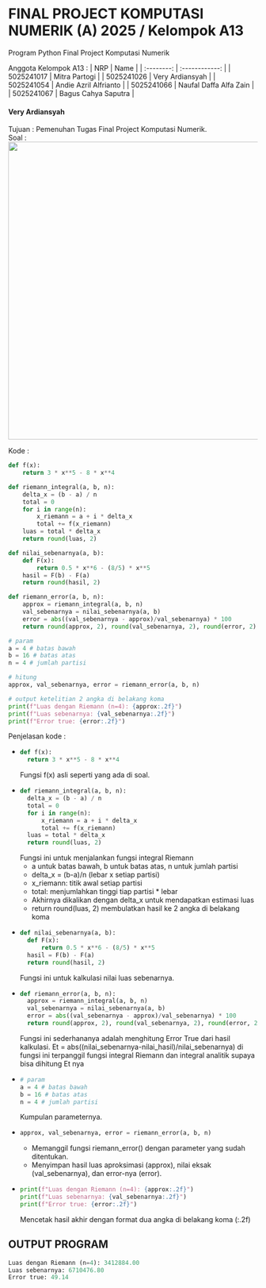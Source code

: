 # FINAL PROJECT KOMPUTASI NUMERIK (A) 2025 / Kelompok A13
Program Python Final Project Komputasi Numerik

Anggota Kelompok A13 :
|    NRP     |      Name      |
| :--------: | :------------: |
| 5025241017 | Mitra Partogi |
| 5025241026 | Very Ardiansyah |
| 5025241054 | Andie Azril Alfrianto |
| 5025241066 | Naufal Daffa Alfa Zain |
| 5025241067 | Bagus Cahya Saputra |

<h4>Very Ardiansyah</h4>
Tujuan : Pemenuhan Tugas Final Project Komputasi Numerik. <br>
Soal : 
<div align="left">
  <img src="https://github.com/user-attachments/assets/acbaa9b3-92c0-42bc-b9fd-0bec5c7b1d2d" width="600" />
</div>

Kode :
```py
def f(x):
    return 3 * x**5 - 8 * x**4

def riemann_integral(a, b, n):
    delta_x = (b - a) / n
    total = 0
    for i in range(n):
        x_riemann = a + i * delta_x 
        total += f(x_riemann)
    luas = total * delta_x
    return round(luas, 2)

def nilai_sebenarnya(a, b):
    def F(x):
        return 0.5 * x**6 - (8/5) * x**5
    hasil = F(b) - F(a)
    return round(hasil, 2)

def riemann_error(a, b, n):
    approx = riemann_integral(a, b, n)
    val_sebenarnya = nilai_sebenarnya(a, b)
    error = abs((val_sebenarnya - approx)/val_sebenarnya) * 100
    return round(approx, 2), round(val_sebenarnya, 2), round(error, 2)

# param
a = 4 # batas bawah
b = 16 # batas atas
n = 4 # jumlah partisi

# hitung
approx, val_sebenarnya, error = riemann_error(a, b, n)

# output ketelitian 2 angka di belakang koma
print(f"Luas dengan Riemann (n=4): {approx:.2f}")
print(f"Luas sebenarnya: {val_sebenarnya:.2f}")
print(f"Error true: {error:.2f}")

```

Penjelasan kode :
- ```py
  def f(x):
    return 3 * x**5 - 8 * x**4
  ```
  Fungsi f(x) asli seperti yang ada di soal.
- ```py
  def riemann_integral(a, b, n):
    delta_x = (b - a) / n
    total = 0
    for i in range(n):
        x_riemann = a + i * delta_x 
        total += f(x_riemann)
    luas = total * delta_x
    return round(luas, 2)
  ```
  Fungsi ini untuk menjalankan fungsi integral Riemann
  - a untuk batas bawah, b untuk batas atas, n untuk jumlah partisi
  - delta_x = (b-a)/n (lebar x setiap partisi)
  - x_riemann: titik awal setiap partisi
  - total: menjumlahkan tinggi tiap partisi * lebar
  - Akhirnya dikalikan dengan delta_x untuk mendapatkan estimasi luas
  - return round(luas, 2) membulatkan hasil ke 2 angka di belakang koma
- ```py
  def nilai_sebenarnya(a, b):
    def F(x):
        return 0.5 * x**6 - (8/5) * x**5
    hasil = F(b) - F(a)
    return round(hasil, 2)

  ```
  Fungsi ini untuk kalkulasi nilai luas sebenarnya.
- ```py
  def riemann_error(a, b, n):
    approx = riemann_integral(a, b, n)
    val_sebenarnya = nilai_sebenarnya(a, b)
    error = abs((val_sebenarnya - approx)/val_sebenarnya) * 100
    return round(approx, 2), round(val_sebenarnya, 2), round(error, 2)

  ```
  Fungsi ini sederhananya adalah menghitung Error True dari hasil kalkulasi.
  Et = abs((nilai_sebenarnya-nilai_hasil)/nilai_sebenarnya)
  di fungsi ini terpanggil fungsi integral Riemann dan integral analitik supaya bisa dihitung Et nya
- ```py
  # param
  a = 4 # batas bawah
  b = 16 # batas atas
  n = 4 # jumlah partisi

  ```
  Kumpulan parameternya.
- ```py
  approx, val_sebenarnya, error = riemann_error(a, b, n)
  ```
  - Memanggil fungsi riemann_error() dengan parameter yang sudah ditentukan.
  - Menyimpan hasil luas aproksimasi (approx), nilai eksak (val_sebenarnya), dan error-nya (error).
- ```py
  print(f"Luas dengan Riemann (n=4): {approx:.2f}")
  print(f"Luas sebenarnya: {val_sebenarnya:.2f}")
  print(f"Error true: {error:.2f}")
  ```
  Mencetak hasil akhir dengan format dua angka di belakang koma (:.2f)

<h2>OUTPUT PROGRAM</h2>

```py
Luas dengan Riemann (n=4): 3412884.00
Luas sebenarnya: 6710476.80
Error true: 49.14
```
